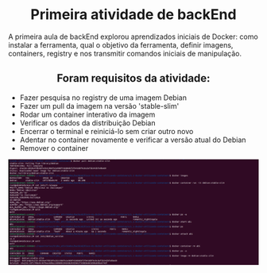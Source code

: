 <h1 align="center">Primeira atividade de backEnd</h1>

<p> A primeira aula de backEnd explorou aprendizados iniciais de Docker: como instalar a ferramenta, qual o objetivo da ferramenta, definir imagens, containers, registry e nos transmitir comandos iniciais de manipulação.</p>

<h2 align="center" >Foram requisitos da atividade:</h2>
<ul>
<li>Fazer pesquisa no registry de uma imagem Debian</li>
<li>Fazer um pull da imagem na versão 'stable-slim'</li>
<li>Rodar um container interativo da imagem</li>
<li>Verificar os dados da distribuição Debian</li>
<li>Encerrar o terminal e reiniciá-lo sem criar outro novo</li>
<li>Adentar no container novamente e verificar a versão atual do Debian</li>
<li>Remover o container</li>
</ul>

<img src="backEnd/bloco-01-docker-utilizando-containers/1.1-docker-utilizando-containers/Captura de tela de 2023-03-16 10-16-04.png" alt="exercício realizado no terminal" />


